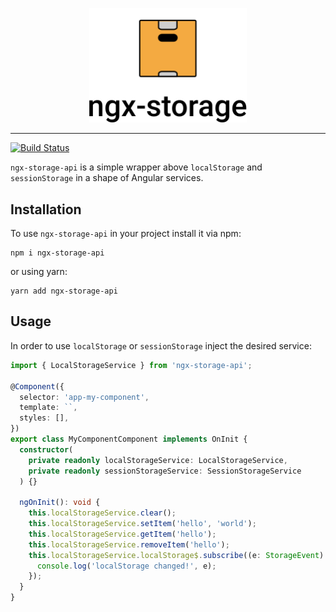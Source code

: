 <p align="center">
    <img width="50%" height="50%" src="./logo.svg"></img>
</p>

<hr />

[![Build Status](https://travis-ci.org/talohana/ngx-storage-api.svg?branch=master)](https://travis-ci.org/talohana/ngx-storage-api)

`ngx-storage-api` is a simple wrapper above `localStorage` and `sessionStorage` in a shape of Angular services.

## Installation

To use `ngx-storage-api` in your project install it via npm:

```
npm i ngx-storage-api
```

or using yarn:

```
yarn add ngx-storage-api
```

## Usage

In order to use `localStorage` or `sessionStorage` inject the desired service:

```typescript
import { LocalStorageService } from 'ngx-storage-api';

@Component({
  selector: 'app-my-component',
  template: ``,
  styles: [],
})
export class MyComponentComponent implements OnInit {
  constructor(
    private readonly localStorageService: LocalStorageService,
    private readonly sessionStorageService: SessionStorageService
  ) {}

  ngOnInit(): void {
    this.localStorageService.clear();
    this.localStorageService.setItem('hello', 'world');
    this.localStorageService.getItem('hello');
    this.localStorageService.removeItem('hello');
    this.localStorageService.localStorage$.subscribe((e: StorageEvent) => {
      console.log('localStorage changed!', e);
    });
  }
}
```
